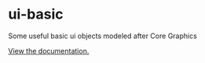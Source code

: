 ui-basic
========

Some useful basic ui objects modeled after Core Graphics

[View the documentation.](http://photogroup.lxalumni.org/ui-basic/documentation)